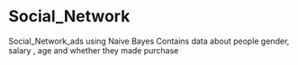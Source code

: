 # Social_Network
Social_Network_ads using Naive Bayes
Contains data about people gender, salary , age and whether they made purchase
